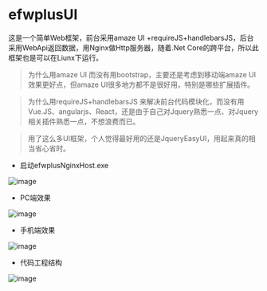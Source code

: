 # efwplusUI
这是一个简单Web框架，前台采用amaze UI +requireJS+handlebarsJS，后台采用WebApi返回数据，用Nginx做Http服务器，随着.Net Core的跨平台，所以此框架也是可以在Liunx下运行。

> 为什么用amaze UI 而没有用bootstrap，主要还是考虑到移动端amaze UI效果更好点，但amaze UI很多地方都不是很好用，特别是哪些扩展插件。

> 为什么用requireJS+handlebarsJS 来解决前台代码模块化，而没有用Vue.JS、angularjs、React，还是由于自己对Jquery熟悉一点、对Jquery相关插件熟悉一点，不想浪费而已。

> 用了这么多UI框架，个人觉得最好用的还是JqueryEasyUI，用起来真的相当省心省时。

* 启动efwplusNginxHost.exe

![image](Docs/QQ截图20170323140359.png)

* PC端效果

![image](Docs/QQ截图20170323140443.png)

* 手机端效果

![image](Docs/QQ截图20170323140535.png)

* 代码工程结构

![image](Docs/QQ截图20170323140720.png)